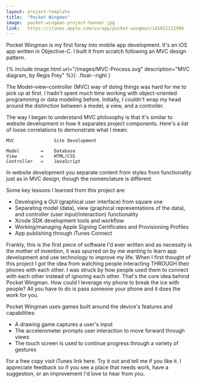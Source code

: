 ```yaml
---
layout: project-template
title:  "Pocket Wingman"
image:  pocket-wingman-project-banner.jpg
link:   https://itunes.apple.com/us/app/pocket-wingman/id1021112996
---
```

Pocket Wingman is my first foray into mobile app development. It's an iOS app written in Objective-C.  I built it from scratch following an MVC design pattern.  

{% include image.html url="/images/MVC-Process.svg" description="MVC diagram,
by Regis Frey" %}{: .float--right }

The Model–view–controller (MVC) way of doing things was hard for me to pick up at first.  I hadn't spent much time working with object-oriented programming or data modeling before.  Initially, I couldn't wrap my head around the distinction between a model, a view, and a controller.

The way I began to understand MVC philosophy is that it's similar to website development in how it separates project components. Here's a list of loose correlations to demonstrate what I mean:  

    MVC               Site Development

    Model        =    Database
    View         =    HTML/CSS
    Controller   =    JavaScript

In website development you separate content from styles from functionality just as in MVC design, though the nomenclature is different.  

Some key lessons I learned from this project are:


- Developing a GUI (graphical user interface) from square one
- Separating model (data), view (graphical representations of the data), and controller (user input/interaction) functionality
- Xcode SDK development tools and workflow
- Working/managing Apple Signing Certificates and Provisioning Profiles
- App publishing through iTunes Connect

Frankly, this is the first piece of software I'd ever written and as necessity is the mother of invention, it was spurred on by me wanting to learn app development and use technology to improve my life. When I first thought of this project I got the idea from watching people interacting THROUGH their phones with each other. I was struck by how people used them to connect with each other instead of ignoring each other. That's the core idea behind Pocket Wingman. How could I leverage my phone to break the ice with people? All you have to do is pass someone your phone and it does the work for you.

Pocket Wingman uses games built around the device's features and capabilities:


- A drawing game captures a user's input
- The accelerometer prompts user interaction to move forward through views
- The touch screen is used to continue progress through a variety of gestures

For a free copy visit iTunes link here.  Try it out and tell me if you like it.  I appreciate feedback so if you see a place that needs work, have a suggestion, or an improvement I'd love to hear from you.

